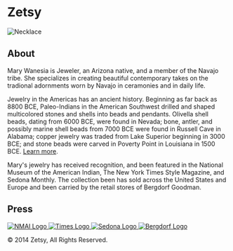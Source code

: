 <h1>Zetsy</h1>

<img src="images/necklace.jpg" alt="Necklace" title="Necklace">

<h2>About</h2>

<p>Mary Wanesia is Jeweler, an Arizona native, and a member of the Navajo tribe. She specializes in creating beautiful contemporary takes on the tradional adornments worn by Navajo in ceramonies and in daily life.</p>

<p>Jewelry in the Americas has an ancient history. Beginning as far back as 8800 BCE, Paleo-Indians in the American Southwest drilled and shaped multicolored stones and shells into beads and pendants. Olivella shell beads, dating from 6000 BCE, were found in Nevada; bone, antler, and possibly marine shell beads from 7000 BCE were found in Russell Cave in Alabama; copper jewelry was traded from Lake Superior beginning in 3000 BCE; and stone beads were carved in Poverty Point in Louisiana in 1500 BCE. <a href="http://en.wikipedia.org/wiki/Native_American_jewelry" target="_blank">Learn more</a>.</p>

<p>Mary's jewelry has received recognition, and been featured in the National Museum of the American Indian, The New York Times Style Magazine, and Sedona Monthly. The collection been has sold across the United States and Europe and been carried by the retail stores of Bergdorf Goodman.</p>

<h2>Press</h2>

<a href="http://nmai.si.edu/home/" target="_blank">
  <img src="images/nmai-logo.png" alt="NMAI Logo" title="NMAI Logo">
</a>

<a href="http://www.nytimes.com/pages/t-magazine/" target="_blank">
  <img src="images/times-logo.png" alt="Times Logo" title="Times Logo">
</a>

<a href="http://www.sedonamonthly.com" target="_blank">
  <img src="images/sedona-logo.png" alt="Sedona Logo" title="Sedona Logo">
</a>

<a href="http://www.bergdorfgoodman.com/" target="_blank">
    <img src="images/bergdorf-logo.png" alt="Bergdorf Logo" title="Bergdorf Logo">
</a>

<p>&copy; 2014 Zetsy, All Rights Reserved.</p>

